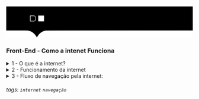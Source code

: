 ![](./assets/hd-header.png)

### Front-End - Como a intenet Funciona

<details>
<summary>1 - O que é a internet?</summary>

> A Internet é a espinha dorsal da Web, a infraestrutura técnica que faz a Web possível. Mas basicamente, a Internet é uma gigantesca rede de computadores que se comunicam juntos.

> A história da internet é um pouco obscura. Ela começou nos anos 60 como um projeto de pesquisa consolidado pelo exército norte americano, e tornou-se uma infraestrutura pública nos anos 80 com o suporte dado por diversas universidades públicas e companhias privadas. As várias tecnologias que suportam a internet evoluíram através do tempo, mas a forma de funcionamento não mudou muito: Internet é uma forma de conectar computadores e garantir, em qualquer situação, que eles encontrem uma forma de se manter conectados. 
</details>

<details>
    <summary>2 - Funcionamento da internet</summary>

- Você já pensou como funciona a internet, a rede mundial de computadores?

![](./assets/01.png)

> Em linhas gerais, a internet nada mais é que a comunicação entre dois computadores remotos. Esses computadores podem ser os populares desktops (computadores de mesa) ou mesmo as tablets, smartphone, smart tvs, etc. O fluxo de navegação da comunicação é bastante simples. Quando você, por exemplo, está conectado à internet e digita a URL de um site, na verdade está solicitando o acesso às informações que estão armazenadas em outro computador também ligado à rede que pode tanto ser de outro usuário (rede p2p) ou, mais provavelmente, um computador de uma empresa que funciona como servidor de hospedagem (rede convencional). Esse outro computador faz a leitura de sua solicitação e envia os arquivos em pacotes (taxa de download) para serem interpretados pelo seu navegador.

> Contudo, entre o momento que você pede acesso a determinada informação e de ela aparecer na sua tela, existe uma série de pessoas que atuam em diferentes estágios do fluxo, permitindo que toda a rede funcione bem e rápido… muito rápido.

![](./assets/02.png)

> Agora veja, de forma bastante resumida, como se dá esse fluxo de navegação pela internet:

</details>

<details>
    <summary>3 - Fluxo de navegação pela internet:</summary>

- `Computador do usuário`: quando conectado à internet, vira um terminal da rede. Pode tanto solicitar a consulta de dados quanto distribuir para outros usuários. Exemplos: desktop, smartphone, tablet, smart tv.

- `A conexão`: tipo de tecnologia que faz a ponte para a transferência de dados. Exemplos: ADSL, 3G, 4G, Dial-up.

- `Modem`: aparelho eletrônico que transmite os dados da internet para o computador do usuário. Ele libera o sinal através de um número de telefone único. Exemplos: modem a cabo, modem wireless (antena), modem 3G (USB).

- `TCP/IP`: TCP, significa Protocolo de Controle de Transmissão e IP, significa Protocolo de Internet. Ambos, significam a linguagem única para todos os computadores que permitirá o envio e a transmissão de dados.

- `Navegador`: toda informação transmitida pela internet é convertida em códigos. O navegador de internet é o software que transforma todos os códigos do site em: textos, vídeos e imagens para que o usuário possa visualizar. Exemplos: Google Chrome, Firefox Mozilla, Internet Explorer, Safari, Opera.

- `Provedor de internet`: empresa que detém a tecnologia que disponibiliza a internet no mundo. Geralmente as empresas provedoras são as que mais lucram com o acesso da internet.

- `Roteador`: organiza o tráfego de informações. Seu papel é o de levar a solicitação da informação ao servidor onde está alocado o conteúdo. Os roteadores, que estão ligados a uma enorme rede de provedores, agrupam as informações em pacotes e organizam o fluxo para que a informação chegue ao seu destino da maneira mais rápida possível.

- `Servidor de internet`: computadores que alocam informações de sites, e-mails, conteúdos nas nuvens, etc. Geralmente esses computadores são geridos por empresas que cobram para que outras empresas hospedem seus sites e demais arquivos. Exemplos: Locaweb, Kinghost, Hostnet, etc..

> OBS: Até o tópico acima, foi descrito apenas o caminho percorrido por uma solicitação de informação a algum servidor da internet.

- `Fluxo inverso`: Depois que a solicitação foi aprovada, o conteúdo segue todo esse fluxo no sentido inverso até chegar ao usuário (tópico 1) que o solicitou. E tudo isso acontece em fração de segundo!  
</details>

###### tags: `internet` `navegação`
